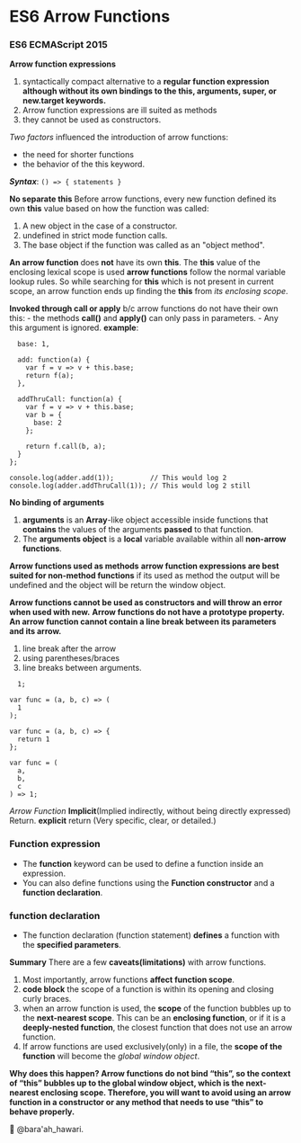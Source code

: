 #  ES6 Arrow Functions
### ES6 ECMAScript 2015

**Arrow function expressions**
1. syntactically compact alternative to a __regular function expression__
**although without its own bindings to the this, arguments, super, or new.target keywords.**
1. Arrow function expressions are ill suited as methods
1. they cannot be used as constructors.

_Two factors_ influenced the introduction of arrow functions: 
- the need for shorter functions 
- the behavior of the this keyword.

***Syntax***:
```() => { statements }```

__No separate this__
Before arrow functions, every new function defined its own **this** value based on how the function was called:

1. A new object in the case of a constructor.
1. undefined in strict mode function calls.
1. The base object if the function was called as an "object method".

__An arrow function__ does **not** have its own **this**. The **this** value of the enclosing lexical scope is used
__arrow functions__ follow the normal variable lookup rules. So while searching for **this** which is not present in current scope, an arrow function ends up finding the **this** from _its enclosing scope_.

**Invoked through call or apply**
b/c arrow functions do not have their own this:
    - the methods __call()__ and __apply()__ can only pass in parameters. 
    - Any this argument is ignored.
__example__:
```var adder = {
  base: 1,

  add: function(a) {
    var f = v => v + this.base;
    return f(a);
  },

  addThruCall: function(a) {
    var f = v => v + this.base;
    var b = {
      base: 2
    };

    return f.call(b, a);
  }
};

console.log(adder.add(1));         // This would log 2
console.log(adder.addThruCall(1)); // This would log 2 still
```
__No binding of arguments__
1. **arguments** is an **Array**-like object accessible inside functions that **contains** the values of the arguments **passed** to that function.
1. The **arguments object** is a **local** variable available within all **non-arrow functions**.

__Arrow functions used as methods__
**arrow function expressions are best suited for non-method functions**
if its used as method the output will be undefined and the object will be return the window object.

__Arrow functions cannot be used as constructors and will throw an error when used with new.__
__Arrow functions do not have a prototype property.__
__An arrow function cannot contain a line break between its parameters and its arrow.__
1. line break after the arrow
1. using parentheses/braces
1. line breaks between arguments.

```var func = (a, b, c) =>
  1;

var func = (a, b, c) => (
  1
);

var func = (a, b, c) => {
  return 1
};

var func = (
  a,
  b,
  c
) => 1;
```
_Arrow Function_ **Implicit**(Implied indirectly, without being directly expressed) Return.
**explicit** return (Very specific, clear, or detailed.)



### Function expression
- The **function** keyword can be used to define a function inside an expression.
- You can also define functions using the **Function constructor** and a **function declaration**.

### function declaration
- The function declaration (function statement) **defines** a function with the **specified parameters**.




__Summary__
There are a few **caveats(limitations)** with arrow functions.
1. Most importantly, arrow functions **affect function scope**.
1.  **code block** the scope of a function is within its opening and closing curly braces.
1. when an arrow function is used, the **scope** of the function bubbles up to the **next-nearest scope**. This can be an __enclosing function__, or if it is a __deeply-nested function__, the closest function that does not use an arrow function. 
1. If arrow functions are used exclusively(only) in a file, the **scope of the function** will become the _global window object_.

__Why does this happen? Arrow functions do not bind “this”, so the context of “this” bubbles up to the global window object, which is the next-nearest enclosing scope. Therefore, you will want to avoid using an arrow function in a constructor or any method that needs to use “this” to behave properly.__


:green_heart:
@bara'ah_hawari.
